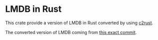# LMDB in Rust

This crate provide a version of LMDB in Rust converted by using [c2rust](https://github.com/immunant/c2rust).

The converted version of LMDB coming from [this exact commit](https://github.com/LMDB/lmdb/commit/3947014aed7ffe39a79991fa7fb5b234da47ad1a).
